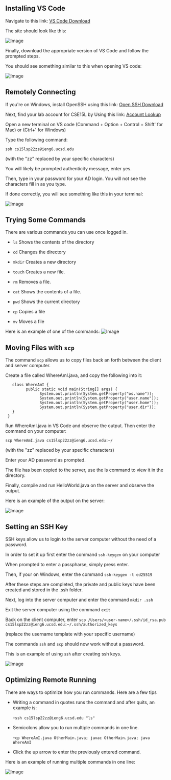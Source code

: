 ## Installing VS Code
Navigate to this link: [VS Code Download](https://code.visualstudio.com/Download)

The site should look like this:

![Image](https://www.linkpicture.com/q/Screen-Shot-2022-04-08-at-11.00.09-AM.png)

Finally, download the appropriate version of VS Code and follow the prompted steps.

You should see something similar to this when opening VS code:

![Image](https://www.linkpicture.com/q/Screen-Shot-2022-04-08-at-11.19.29-AM.png)



## Remotely Connecting
If you're on Windows, install OpenSSH using this link: [Open SSH Download](https://docs.microsoft.com/en-us/windows-server/administration/openssh/openssh_install_firstuse)

Next, find your lab account for CSE15L by Using this link:  [Account Lookup](https://sdacs.ucsd.edu/~icc/index.php)

Open a new terminal on VS code (Command + Option + Control + Shift'  for Mac) or (Ctrl+' for Windows)

Type the following command:

`ssh cs15lsp22zz@ieng6.ucsd.edu`

(with the "zz" replaced by your specific characters)

You will likely be prompted authenticity message, enter yes.

Then, type in your password for your AD login. You will not see the characters fill in as you type.
 
If done correctly, you will see something like this in your terminal:

![Image](https://i.ibb.co/2KM2Zmq/Screen-Shot-2022-04-09-at-4-09-28-PM.png)

## Trying Some Commands

There are various commands you can use once logged in.

* `ls`	Shows the contents of the directory

* `cd`	Changes the directory

* `mkdir`	Creates a new directory

* `touch`	Creates a new file.

* `rm`	Removes a file.

* `cat`	Shows the contents of a file.

* `pwd`	Shows the current directory 

* `cp`	Copies a file

* `mv`	Moves a file

Here is an example of one of the commands:
![Image](https://www.linkpicture.com/q/Screen-Shot-2022-04-08-at-5.32.46-PM.png)

## Moving Files with `scp`
The command `scp` allows us to copy files back an forth between the client and server computer.

Create a file called WhereAmI.java, and copy the following into it:

       class WhereAmI {
             public static void main(String[] args) {
                   System.out.println(System.getProperty("os.name"));
                   System.out.println(System.getProperty("user.name"));
                   System.out.println(System.getProperty("user.home"));
                   System.out.println(System.getProperty("user.dir"));
       }
     }

Run WhereAmI.java in VS Code and observe the output. Then enter the command on your computer:

`scp WhereAmI.java cs15lsp22zz@ieng6.ucsd.edu:~/` 

(with the "zz" replaced by your specific characters)
  
Enter your AD password as prompted.

The file has been copied to the server, use the ls command to view it in the directory.

Finally, compile and run HelloWorld.java on the server and observe the output.

Here is an example of the output on the server:

![Image](https://www.linkpicture.com/q/Screen-Shot-2022-04-08-at-6.38.18-PM.png)

## Setting an SSH Key
SSH keys allow us to login to the server computer without the need of a password. 

In order to set it up first enter the command `ssh-keygen` on your computer

When prompted to enter a passpharse, simply press enter.

Then, if your on Windows, enter the command `ssh-keygen -t ed25519`

After these steps are completed, the private and public keys have been created and stored in the .ssh folder.

Next, log into the server computer and enter the command `mkdir .ssh`

Exit the server computer using the command `exit` 

Back on the client computer, enter `scp /Users/<user-name>/.ssh/id_rsa.pub cs15lsp22zz@ieng6.ucsd.edu:~/.ssh/authorized_keys`

(replace the username template with your specific username)

The commands `ssh` and `scp` should now work without a password.

This is an example of using `ssh` after creating ssh keys.

![Image](https://i.ibb.co/Qk36mcP/Screen-Shot-2022-04-09-at-4-17-45-PM.png)

## Optimizing Remote Running

There are ways to optimize how you run commands. Here are a few tips 

* Writing a command in quotes runs the command and after quits, an example is:

   -`ssh cs15lsp22zz@ieng6.ucsd.edu "ls"`

* Semicolons allow you to run multiple commands in one line.

   -`cp WhereAmI.java OtherMain.java; javac OtherMain.java; java WhereAmI`

* Click the up arrow to enter the previously entered command.

Here is an example of running multiple commands in one line:

![Image](https://i.ibb.co/Qk36mcP/Screen-Shot-2022-04-09-at-4-17-45-PM.png)




  
